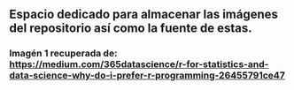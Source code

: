## Espacio dedicado para almacenar las imágenes del repositorio así como la fuente de estas.
### Imagén 1 recuperada de: https://medium.com/365datascience/r-for-statistics-and-data-science-why-do-i-prefer-r-programming-26455791ce47
